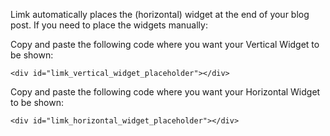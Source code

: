 Limk automatically places the (horizontal) widget at the end of your blog post. If you need to place the widgets manually:

Copy and paste the following code where you want your Vertical Widget to be shown:

    <div id="limk_vertical_widget_placeholder"></div>

	
Copy and paste the following code where you want your Horizontal Widget to be shown:

    <div id="limk_horizontal_widget_placeholder"></div>